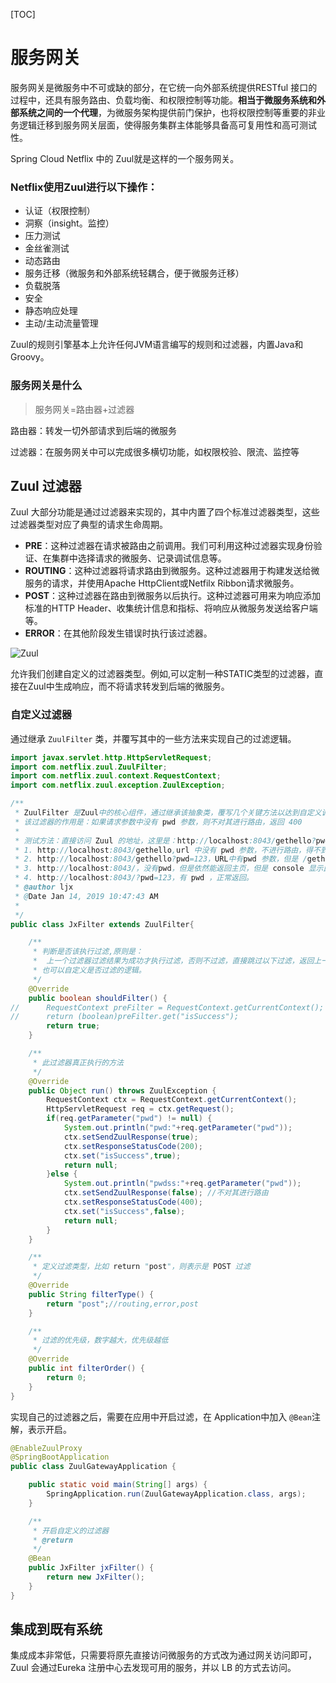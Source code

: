 [TOC]

# 服务网关

服务网关是微服务中不可或缺的部分，在它统一向外部系统提供RESTful 接口的过程中，还具有服务路由、负载均衡、和权限控制等功能。**相当于微服务系统和外部系统之间的一个代理**，为微服务架构提供前门保护，也将权限控制等重要的非业务逻辑迁移到服务网关层面，使得服务集群主体能够具备高可复用性和高可测试性。

Spring Cloud Netflix 中的 Zuul就是这样的一个服务网关。

### Netflix使用Zuul进行以下操作：

- 认证（权限控制）
- 洞察（insight。监控）
- 压力测试
- 金丝雀测试
- 动态路由
- 服务迁移（微服务和外部系统轻耦合，便于微服务迁移）
- 负载脱落
- 安全
- 静态响应处理
- 主动/主动流量管理

Zuul的规则引擎基本上允许任何JVM语言编写的规则和过滤器，内置Java和Groovy。

### 服务网关是什么

>  服务网关=路由器+过滤器

路由器：转发一切外部请求到后端的微服务

过滤器：在服务网关中可以完成很多横切功能，如权限校验、限流、监控等

## Zuul 过滤器

Zuul 大部分功能是通过过滤器来实现的，其中内置了四个标准过滤器类型，这些过滤器类型对应了典型的请求生命周期。

- **PRE**：这种过滤器在请求被路由之前调用。我们可利用这种过滤器实现身份验证、在集群中选择请求的微服务、记录调试信息等。
- **ROUTING**：这种过滤器将请求路由到微服务。这种过滤器用于构建发送给微服务的请求，并使用Apache HttpClient或Netfilx Ribbon请求微服务。
- **POST**：这种过滤器在路由到微服务以后执行。这种过滤器可用来为响应添加标准的HTTP Header、收集统计信息和指标、将响应从微服务发送给客户端等。
- **ERROR**：在其他阶段发生错误时执行该过滤器。

![Zuul](http://www.ymq.io/images/2017/SpringCloud/zuulFilter/11.png)

允许我们创建自定义的过滤器类型。例如,可以定制一种STATIC类型的过滤器，直接在Zuul中生成响应，而不将请求转发到后端的微服务。  

### 自定义过滤器

通过继承 `ZuulFilter` 类，并覆写其中的一些方法来实现自己的过滤逻辑。

```java
import javax.servlet.http.HttpServletRequest;
import com.netflix.zuul.ZuulFilter;
import com.netflix.zuul.context.RequestContext;
import com.netflix.zuul.exception.ZuulException;

/**
 * ZuulFilter 是Zuul中的核心组件，通过继承该抽象类，覆写几个关键方法以达到自定义调度请求的作用
 * 该过滤器的作用是：如果请求参数中没有 pwd 参数，则不对其进行路由，返回 400
 * 
 * 测试方法：直接访问 Zuul 的地址，这里是：http://localhost:8043/gethello?pwd=123
 * 1. http://localhost:8043/gethello,url 中没有 pwd 参数，不进行路由，得不到结果
 * 2. http://localhost:8043/gethello?pwd=123，URL中有pwd 参数，但是 /gethello 接口并不需要 pwd 参数，仍然没有结果，但是服务网关确实起作用了
 * 3. http://localhost:8043/，没有pwd，但是依然能返回主页，但是 console 显示此请求的返回码是 400，因为 / 并没有进行路由
 * 4. http://localhost:8043/?pwd=123，有 pwd ，正常返回。
 * @author ljx
 * @Date Jan 14, 2019 10:47:43 AM
 *
 */
public class JxFilter extends ZuulFilter{

	/**
	 * 判断是否该执行过滤,原则是：
	 * 	上一个过滤器过滤结果为成功才执行过滤，否则不过滤，直接跳过以下过滤，返回上一个过滤器不通过的过滤结果
	 * 也可以自定义是否过滤的逻辑。
	 */
	@Override
	public boolean shouldFilter() {
//		RequestContext preFilter = RequestContext.getCurrentContext();
//		return (boolean)preFilter.get("isSuccess");
		return true;
	}

	/**
	 * 此过滤器真正执行的方法
	 */
	@Override
	public Object run() throws ZuulException {
		RequestContext ctx = RequestContext.getCurrentContext();
		HttpServletRequest req = ctx.getRequest();
		if(req.getParameter("pwd") != null) {
			System.out.println("pwd:"+req.getParameter("pwd"));
			ctx.setSendZuulResponse(true);
			ctx.setResponseStatusCode(200);
			ctx.set("isSuccess",true);
			return null;
		}else {
			System.out.println("pwdss:"+req.getParameter("pwd"));
			ctx.setSendZuulResponse(false); //不对其进行路由
			ctx.setResponseStatusCode(400);
			ctx.set("isSuccess",false);
			return null;
		}
	}

	/**
	 * 定义过滤类型，比如 return "post"，则表示是 POST 过滤
	 */
	@Override
	public String filterType() {
		return "post";//routing,error,post
	}

	/**
	 * 过滤的优先级，数字越大，优先级越低
	 */
	@Override
	public int filterOrder() {
		return 0;
	}
}
```

实现自己的过滤器之后，需要在应用中开启过滤，在 Application中加入 `@Bean`注解，表示开启。

```java
@EnableZuulProxy
@SpringBootApplication
public class ZuulGatewayApplication {

	public static void main(String[] args) {
		SpringApplication.run(ZuulGatewayApplication.class, args);
	}

	/**
	 * 开启自定义的过滤器
	 * @return
	 */
	@Bean
	public JxFilter jxFilter() {
		return new JxFilter();
	}
}
```



## 集成到既有系统

集成成本非常低，只需要将原先直接访问微服务的方式改为通过网关访问即可，Zuul 会通过Eureka 注册中心去发现可用的服务，并以 LB 的方式去访问。